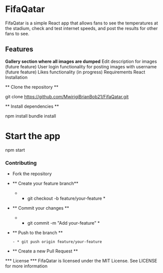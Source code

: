 # FifaQatar
FifaQatar is a simple React app that allows fans to see the temperatures at the stadium, check and test internet speeds, and post the results for other fans to see.

## Features
**Gallery section where all images are dumped**
Edit description for images (future feature)
User login functionality for posting images with username (future feature)
Likes functionality (in progress)
Requirements
React
Installation


** Clone the repository **

git clone https://github.com/MwirigiBrianBob21/FifaQatar.git


** Install dependencies **

npm install
bundle install

# Start the app

npm start


### Contributing

- Fork the repository

- ** Create your feature branch**

     - * git checkout -b feature/your-feature *


- ** Commit your changes ** 

     - * git commit -m "Add your-feature" * 


-  ** Push to the branch **

       - * git push origin feature/your-feature
- ** Create a new Pull Request **


*** License ***
FifaQatar is licensed under the MIT License. See LICENSE for more information
